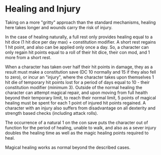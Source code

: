 # Healing and Injury

Taking on a more "gritty" approach than the standard mechanisms, healing here takes longer and wounds carry the risk of injury.

In the case of healing naturally, a full rest only provides healing equal to a hit dice (1 hit dice per day max) + constitution modifier. A short rest regains 1 hit point, and also can be applied only once a day. So, a character can only regain hit points equal to a roll of their hit dice, their con mod, and 1 more from a short rest.

When a character has taken over half their hit points in damage, they as a result must make a constitution save (DC 10 normally and 15 if they also fell to zero), or incur an "injury", where the character takes upon themselves 1 hit die of temporary hit points lost for a period of days equal to 10 - their constitution modifier (minimum 3). Outside of the normal healing the character can attempt magical repair, and upon moving from full health beyond their temporary limit, to reach their normal limit, 5 points of magical healing must be spent for each 1 point of injured hit points regained. A character with an injury also suffers from disadvantage on all dexterity and strength based checks (including attack rolls).

The occurrence of a natural 1 on the con save puts the character out of function for the period of healing, unable to walk, and also as a sever injury doubles the healing time as well as the magic healing points required to heal.

Magical healing works as normal beyond the described cases.
